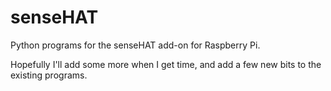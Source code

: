# senseHAT
Python programs for the senseHAT add-on for Raspberry Pi.

Hopefully I'll add some more when I get time, and add a few new bits to the existing programs.
